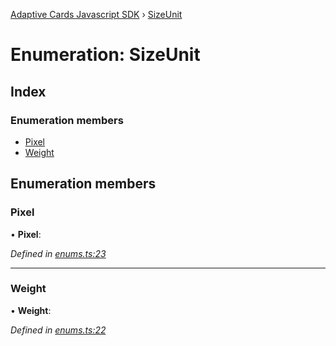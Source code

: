 [Adaptive Cards Javascript SDK](../README.md) › [SizeUnit](sizeunit.md)

# Enumeration: SizeUnit

## Index

### Enumeration members

* [Pixel](sizeunit.md#pixel)
* [Weight](sizeunit.md#weight)

## Enumeration members

###  Pixel

• **Pixel**:

*Defined in [enums.ts:23](https://github.com/microsoft/AdaptiveCards/blob/a61c5fd56/source/nodejs/adaptivecards/src/enums.ts#L23)*

___

###  Weight

• **Weight**:

*Defined in [enums.ts:22](https://github.com/microsoft/AdaptiveCards/blob/a61c5fd56/source/nodejs/adaptivecards/src/enums.ts#L22)*
